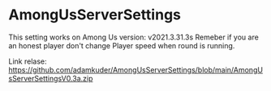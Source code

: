 # AmongUsServerSettings
This setting works on Among Us version: v2021.3.31.3s
Remeber if you are an honest player don't change Player speed when round is running.

Link relase: https://github.com/adamkuder/AmongUsServerSettings/blob/main/AmongUsServerSettingsV0.3a.zip
